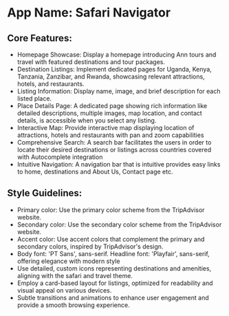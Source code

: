 # **App Name**: Safari Navigator

## Core Features:

- Homepage Showcase: Display a homepage introducing Ann tours and travel with featured destinations and tour packages.
- Destination Listings: Implement dedicated pages for Uganda, Kenya, Tanzania, Zanzibar, and Rwanda, showcasing relevant attractions, hotels, and restaurants.
- Listing Information: Display name, image, and brief description for each listed place.
- Place Details Page: A dedicated page showing rich information like detailed descriptions, multiple images, map location, and contact details, is accessible when you select any listing.
- Interactive Map: Provide interactive map displaying location of attractions, hotels and restaurants with pan and zoom capabilities
- Comprehensive Search: A search bar facilitates the users in order to locate their desired destinations or listings across countries covered with Autocomplete integration
- Intuitive Navigation: A navigation bar that is intuitive provides easy links to home, destinations and About Us, Contact page etc.

## Style Guidelines:

- Primary color: Use the primary color scheme from the TripAdvisor website.
- Secondary color: Use the secondary color scheme from the TripAdvisor website.
- Accent color: Use accent colors that complement the primary and secondary colors, inspired by TripAdvisor's design.
- Body font: 'PT Sans', sans-serif. Headline font: 'Playfair', sans-serif, offering elegance with modern style
- Use detailed, custom icons representing destinations and amenities, aligning with the safari and travel theme.
- Employ a card-based layout for listings, optimized for readability and visual appeal on various devices.
- Subtle transitions and animations to enhance user engagement and provide a smooth browsing experience.